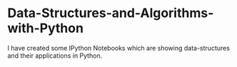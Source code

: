 # Data-Structures-and-Algorithms-with-Python
I have created some IPython Notebooks which are showing data-structures and their applications in Python.

